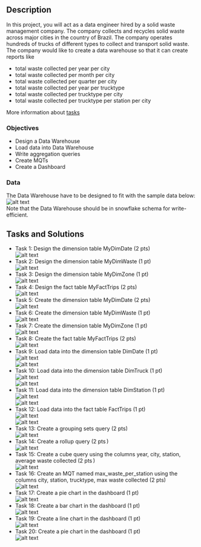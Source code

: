 ## Description
In this project, you will act as a data engineer hired by a solid waste management company. The company collects and recycles solid waste across major cities in the country of Brazil. The company operates hundreds of trucks of different types to collect and transport solid waste. The company would like to create a data warehouse so that it can create reports like

- total waste collected per year per city
- total waste collected per month per city
- total waste collected per quarter per city
- total waste collected per year per trucktype
- total waste collected per trucktype per city
- total waste collected per trucktype per station per city

More information about [tasks](https://github.com/xzZero/DataEng_IBM/blob/main/9%20-%20Getting%20Started%20with%20Data%20Warehousing%20and%20BI%20Analytics/Week4/Task.pdf)
### Objectives
- Design a Data Warehouse
- Load data into Data Warehouse
- Write aggregation queries
- Create MQTs
- Create a Dashboard

### Data
The Data Warehouse have to be designed to fit with the sample data below:\
![alt text](https://github.com/xzZero/DataEng_IBM/blob/main/9%20-%20Getting%20Started%20with%20Data%20Warehousing%20and%20BI%20Analytics/Week4/solid-waste-trips-new.png "solid-waste-trips-new")\
Note that the Data Warehouse should be in snowflake schema for write-efficient.

## Tasks and Solutions
- Task 1: Design the dimension table MyDimDate (2 pts) \
![alt text](https://github.com/xzZero/DataEng_IBM/blob/main/9%20-%20Getting%20Started%20with%20Data%20Warehousing%20and%20BI%20Analytics/Week4/1.PNG "1")
- Task 2: Design the dimension table MyDimWaste (1 pt) \
![alt text](https://github.com/xzZero/DataEng_IBM/blob/main/9%20-%20Getting%20Started%20with%20Data%20Warehousing%20and%20BI%20Analytics/Week4/2.PNG "2")
- Task 3: Design the dimension table MyDimZone (1 pt) \
![alt text](https://github.com/xzZero/DataEng_IBM/blob/main/9%20-%20Getting%20Started%20with%20Data%20Warehousing%20and%20BI%20Analytics/Week4/3.PNG "3")
- Task 4: Design the fact table MyFactTrips (2 pts) \
![alt text](https://github.com/xzZero/DataEng_IBM/blob/main/9%20-%20Getting%20Started%20with%20Data%20Warehousing%20and%20BI%20Analytics/Week4/4.PNG "4")
- Task 5: Create the dimension table MyDimDate (2 pts) \
![alt text](https://github.com/xzZero/DataEng_IBM/blob/main/9%20-%20Getting%20Started%20with%20Data%20Warehousing%20and%20BI%20Analytics/Week4/5.PNG "5")
- Task 6: Create the dimension table MyDimWaste  (1 pt) \
![alt text](https://github.com/xzZero/DataEng_IBM/blob/main/9%20-%20Getting%20Started%20with%20Data%20Warehousing%20and%20BI%20Analytics/Week4/6.PNG "6")
- Task 7: Create the dimension table MyDimZone (1 pt) \
![alt text](https://github.com/xzZero/DataEng_IBM/blob/main/9%20-%20Getting%20Started%20with%20Data%20Warehousing%20and%20BI%20Analytics/Week4/7.PNG "7")
- Task 8: Create the fact table MyFactTrips (2 pts) \
![alt text](https://github.com/xzZero/DataEng_IBM/blob/main/9%20-%20Getting%20Started%20with%20Data%20Warehousing%20and%20BI%20Analytics/Week4/8.PNG "8")
- Task 9: Load data into the dimension table DimDate (1 pt) \
![alt text](https://github.com/xzZero/DataEng_IBM/blob/main/9%20-%20Getting%20Started%20with%20Data%20Warehousing%20and%20BI%20Analytics/Week4/9a.PNG "9a")\
![alt text](https://github.com/xzZero/DataEng_IBM/blob/main/9%20-%20Getting%20Started%20with%20Data%20Warehousing%20and%20BI%20Analytics/Week4/9b.PNG "9b")
- Task 10: Load data into the dimension table DimTruck (1 pt)\
![alt text](https://github.com/xzZero/DataEng_IBM/blob/main/9%20-%20Getting%20Started%20with%20Data%20Warehousing%20and%20BI%20Analytics/Week4/10a.PNG "10a")\
![alt text](https://github.com/xzZero/DataEng_IBM/blob/main/9%20-%20Getting%20Started%20with%20Data%20Warehousing%20and%20BI%20Analytics/Week4/10b.PNG "10b")
- Task 11: Load data into the dimension table DimStation (1 pt)\
![alt text](https://github.com/xzZero/DataEng_IBM/blob/main/9%20-%20Getting%20Started%20with%20Data%20Warehousing%20and%20BI%20Analytics/Week4/11a.PNG "11a")\
![alt text](https://github.com/xzZero/DataEng_IBM/blob/main/9%20-%20Getting%20Started%20with%20Data%20Warehousing%20and%20BI%20Analytics/Week4/11b.PNG "11b")
- Task 12: Load data into the fact table FactTrips (1 pt) \
![alt text](https://github.com/xzZero/DataEng_IBM/blob/main/9%20-%20Getting%20Started%20with%20Data%20Warehousing%20and%20BI%20Analytics/Week4/12a.PNG "12a")\
![alt text](https://github.com/xzZero/DataEng_IBM/blob/main/9%20-%20Getting%20Started%20with%20Data%20Warehousing%20and%20BI%20Analytics/Week4/12b.PNG "12b")
- Task 13: Create a grouping sets query (2 pts) \
![alt text](https://github.com/xzZero/DataEng_IBM/blob/main/9%20-%20Getting%20Started%20with%20Data%20Warehousing%20and%20BI%20Analytics/Week4/13.PNG "13")
- Task 14: Create a rollup query (2 pts ) \
![alt text](https://github.com/xzZero/DataEng_IBM/blob/main/9%20-%20Getting%20Started%20with%20Data%20Warehousing%20and%20BI%20Analytics/Week4/14.PNG "14")
- Task 15: Create a cube query using the columns year, city, station, average waste collected (2 pts ) \
![alt text](https://github.com/xzZero/DataEng_IBM/blob/main/9%20-%20Getting%20Started%20with%20Data%20Warehousing%20and%20BI%20Analytics/Week4/15.PNG "15")
- Task 16: Create an MQT named max_waste_per_station using the columns city, station, trucktype, max waste collected  (2 pts)\
![alt text](https://github.com/xzZero/DataEng_IBM/blob/main/9%20-%20Getting%20Started%20with%20Data%20Warehousing%20and%20BI%20Analytics/Week4/16.PNG "16")
- Task 17: Create a pie chart in the dashboard (1 pt) \
![alt text](https://github.com/xzZero/DataEng_IBM/blob/main/9%20-%20Getting%20Started%20with%20Data%20Warehousing%20and%20BI%20Analytics/Week4/17.PNG "17")
- Task 18: Create a bar chart in the dashboard (1 pt) \
![alt text](https://github.com/xzZero/DataEng_IBM/blob/main/9%20-%20Getting%20Started%20with%20Data%20Warehousing%20and%20BI%20Analytics/Week4/18.PNG "18")
- Task 19: Create a line chart in the dashboard (1 pt) \
![alt text](https://github.com/xzZero/DataEng_IBM/blob/main/9%20-%20Getting%20Started%20with%20Data%20Warehousing%20and%20BI%20Analytics/Week4/19.PNG "19")
- Task 20: Create a pie chart in the dashboard (1 pt) \
![alt text](https://github.com/xzZero/DataEng_IBM/blob/main/9%20-%20Getting%20Started%20with%20Data%20Warehousing%20and%20BI%20Analytics/Week4/20.PNG "20")
